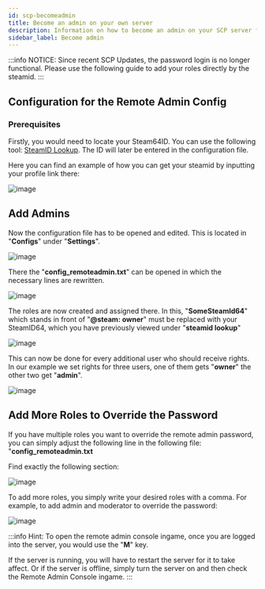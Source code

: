 ```yaml
---
id: scp-becomeadmin
title: Become an admin on your own server
description: Information on how to become an admin on your SCP server from ZAP-Hosting.com - ZAP-Hosting.com documentation
sidebar_label: Become admin
---
```


:::info
NOTICE: Since recent SCP Updates, the password login is no longer functional. Please use the following guide to add your roles directly by the steamid. 
:::

## Configuration for the Remote Admin Config

### Prerequisites

Firstly, you would need to locate your Steam64ID.
You can use the following tool: [SteamID Lookup](https://steamid.io/lookup).
The ID will later be entered in the configuration file.

Here you can find an example of how you can get your steamid by inputting your profile link there:

![image](https://user-images.githubusercontent.com/26007280/189888449-eda43870-464c-416e-b3ae-b373b71cc6a0.png)

## Add Admins

Now the configuration file has to be opened and edited.
This is located in "**Configs**" under "**Settings**".

![image](https://user-images.githubusercontent.com/17176877/220733319-e8b81ed6-e9be-449a-a587-0f8ea8064333.png)

There the "**config_remoteadmin.txt**" can be opened in which the necessary lines are rewritten.

![image](https://user-images.githubusercontent.com/17176877/220733567-ae418389-f538-4d54-83eb-f52e5d09ac87.png)

The roles are now created and assigned there.
In this, "**SomeSteamId64**" which stands in front of "**@steam: owner**" must be replaced with your SteamID64, which you have previously viewed under "**steamid lookup**"

![image](https://user-images.githubusercontent.com/13604413/159181591-fe0fb375-db67-45a6-8790-1a497e81c69b.png)

This can now be done for every additional user who should receive rights.
In our example we set rights for three users, one of them gets "**owner**" the other two get "**admin**".

![image](https://user-images.githubusercontent.com/13604413/159181666-fd68aac0-2c42-470c-b0c2-b1448d67a2cd.png)

## Add More Roles to Override the Password

If you have multiple roles you want to override the remote admin password, you can simply adjust the following line in the following file:
"**config_remoteadmin.txt**

Find exactly the following section: 

![image](https://user-images.githubusercontent.com/26007280/189888482-6a066272-bf6d-4741-a73b-447d020015e8.png)

To add more roles, you simply write your desired roles with a comma.
For example, to add admin and moderator to override the password:

![image](https://user-images.githubusercontent.com/26007280/189888498-75842a1c-848b-4169-a468-270a32edccf9.png)

:::info
Hint: To open the remote admin console ingame, once you are logged into the server, you would use the "**M**" key. 


If the server is running, you will have to restart the server for it to take affect. Or if the server is offline, simply turn the server on and then check the Remote Admin Console ingame.
:::
